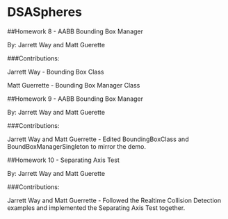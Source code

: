# DSASpheres
##Homework 8 - AABB Bounding Box Manager

By: Jarrett Way and Matt Guerette


###Contributions:

Jarrett Way - Bounding Box Class


Matt Guerrette - Bounding Box Manager Class

##Homework 9 - AABB Bounding Box Manager

By: Jarrett Way and Matt Guerette


###Contributions:

Jarrett Way and Matt Guerrette - Edited BoundingBoxClass and BoundBoxManagerSingleton to mirror the demo.


##Homework 10 - Separating Axis Test

By: Jarrett Way and Matt Guerette


###Contributions:

Jarrett Way and Matt Guerrette - Followed the Realtime Collision Detection examples and
implemented the Separating Axis Test together.

